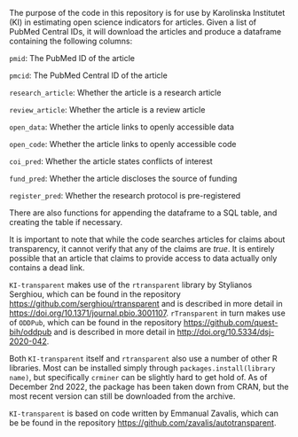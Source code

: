 The purpose of the code in this repository is for use by Karolinska Institutet (KI) in estimating open science indicators for articles. Given a list of PubMed Central IDs, it will download the articles and produce a dataframe containing the following columns:

`pmid`: The PubMed ID of the article

`pmcid`: The PubMed Central ID of the article

`research_article`: Whether the article is a research article

`review_article`: Whether the article is a review article

`open_data`: Whether the article links to openly accessible data

`open_code`: Whether the article links to openly accessible code

`coi_pred`: Whether the article states conflicts of interest

`fund_pred`: Whether the article discloses the source of funding

`register_pred`: Whether the research protocol is pre-registered

There are also functions for appending the dataframe to a SQL table, and creating the table if necessary.

It is important to note that while the code searches articles for claims about transparency, it cannot verify that any of the claims are *true*. It is entirely possible that an article that claims to provide access to data actually only contains a dead link.

`KI-transparent` makes use of the `rtransparent` library by Stylianos Serghiou, which can be found in the repository https://github.com/serghiou/rtransparent and is described in more detail in https://doi.org/10.1371/journal.pbio.3001107. `rTransparent` in turn makes use of `ODDPub`, which can be found in the repository https://github.com/quest-bih/oddpub and is described in more detail in http://doi.org/10.5334/dsj-2020-042.

Both `KI-transparent` itself and `rtransparent` also use a number of other R libraries. Most can be installed simply through `packages.install(library name)`, but specifically `crminer` can be slightly hard to get hold of. As of December 2nd 2022, the package has been taken down from CRAN, but the most recent version can still be downloaded from the archive.

`KI-transparent` is based on code written by Emmanual Zavalis, which can be be found in the repository https://github.com/zavalis/autotransparent.